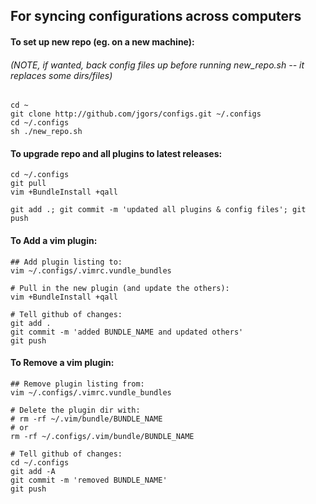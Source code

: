 ## For syncing configurations across computers

#### To set up new repo (eg. on a new machine):
###### (NOTE, if wanted, back config files up before running new_repo.sh -- it replaces some dirs/files) 
```
cd ~
git clone http://github.com/jgors/configs.git ~/.configs
cd ~/.configs
sh ./new_repo.sh
```

#### To upgrade repo and all plugins to latest releases:
```
cd ~/.configs
git pull
vim +BundleInstall +qall

git add .; git commit -m 'updated all plugins & config files'; git push
```

#### To Add a vim plugin:
```
## Add plugin listing to:
vim ~/.configs/.vimrc.vundle_bundles

# Pull in the new plugin (and update the others):
vim +BundleInstall +qall

# Tell github of changes:
git add .
git commit -m 'added BUNDLE_NAME and updated others'
git push
```

#### To Remove a vim plugin:
```
## Remove plugin listing from:
vim ~/.configs/.vimrc.vundle_bundles

# Delete the plugin dir with:
# rm -rf ~/.vim/bundle/BUNDLE_NAME
# or
rm -rf ~/.configs/.vim/bundle/BUNDLE_NAME

# Tell github of changes:
cd ~/.configs
git add -A
git commit -m 'removed BUNDLE_NAME'
git push

```
